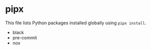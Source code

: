 # pipx

This file lists Python packages installed globally using `pipx install`.

- black
- pre-commit
- nox
